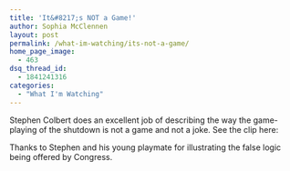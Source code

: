 ```yaml
---
title: 'It&#8217;s NOT a Game!'
author: Sophia McClennen
layout: post
permalink: /what-im-watching/its-not-a-game/
home_page_image:
  - 463
dsq_thread_id:
  - 1841241316
categories:
  - "What I'm Watching"
---
```

Stephen Colbert does an excellent job of describing the way the game-playing of the shutdown is not a game and not a joke. See the clip here:

<!-- iframe plugin v.2.9 wordpress.org/plugins/iframe/ -->

Thanks to Stephen and his young playmate for illustrating the false logic being offered by Congress.